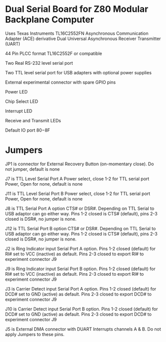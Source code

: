 # Dual Serial Board for Z80 Modular Backplane Computer

Uses Texas Instruments TL16C2552FN Asynchronous Communication Adapter (ACE) derivative Dual Universal Asynchronous Receiver Transmitter (UART)

44 Pin PLCC format TL16C2552F or compatible

Two Real RS-232 level serial port

Two TTL level serial port for USB adapters with optional power supplies

External experimental connector with spare GPIO pins

Power LED

Chip Select LED

Interrupt LED

Receive and Transmit LEDs

Default IO port $80-$8F

# Jumpers

JP1 is connector for External Recovery Button (on-momentary close).  Do not jumper, default is none


J7 is TTL Level Serial Port A Power select, close 1-2 for TTL serial port Power, Open for none, default is none

J11 is TTL Level Serial Port B Power select, close 1-2 for TTL serial port Power, Open for none, default is none


J8 is TTL Serial Port A option CTS# or DSR#. Depending on TTL Serial to USB adaptor can go either way. Pins 1-2 closed is CTS# (default), pins 2-3 closed is DSR#, no jumper is none.

J12 is TTL Serial Port B option CTS# or DSR#. Depending on TTL Serial to USB adaptor can go either way. Pins 1-2 closed is CTS# (default), pins 2-3 closed is DSR#, no jumper is none.


J2 is Ring Indicator input Serial Port A option. Pins 1-2 closed (default) for RI# set to VCC (inactive) as default. Pins 2-3 closed to export RI# to experiment connector J9

J9 is Ring Indicator input Serial Port B option. Pins 1-2 closed (default) for RI# set to VCC (inactive) as default. Pins 2-3 closed to export RI# to experiment connector J9


J3 is Carrier Detect input Serial Port A option. Pins 1-2 closed (default) for DCD# set to GND (active) as default. Pins 2-3 closed to export DCD# to experiment connector J9

J10 is Carrier Detect input Serial Port B option. Pins 1-2 closed (default) for DCD# set to GND (active) as default. Pins 2-3 closed to export DCD# to experiment connector J9


J5 is External DMA connector with DUART Interrupts channels A & B.  Do not apply Jumpers to these pins.
